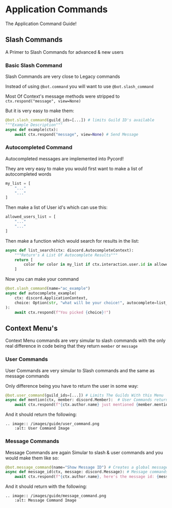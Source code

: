 # Application Commands
The Application Command Guide!

## Slash Commands
A Primer to Slash Commands for advanced & new users

### Basic Slash Command
Slash Commands are very close to Legacy commands

Instead of using `@bot.command` you will want to use `@bot.slash_command`

Most Of Context's message methods were stripped to `ctx.respond("message", view=None)`

But it is very easy to make them:

```py
@bot.slash_command(guild_ids=[...]) # limits Guild ID's available
"""Example Description"""
async def example(ctx):
    await ctx.respond("message", view=None) # Send Message
```

### Autocompleted Command
Autocompleted messages are implemented into Pycord!

They are very easy to make
you would first want to make a list of autocompleted words
```py
my_list = [
    "..."
    "..."
]
```

Then make a list of User id's which can use this:

```py
allowed_users_list = [
    "..."
    "..."
]
```

Then make a function which would search for results in the list:

```py
async def list_search(ctx: discord.AutocompleteContext):
    """Return's A List Of Autocomplete Results"""
    return [
        color for color in my_list if ctx.interaction.user.id in allowed_users_list
    ]
```

Now you can make your command 

```py
@bot.slash_command(name="ac_example")
async def autocomplete_example(
    ctx: discord.ApplicationContext,
    choice: Option(str, "what will be your choice!", autocomplete=list_search),
):
    await ctx.respond(f"You picked {choice}!")
```

## Context Menu's
Context Menu commands are very simular to slash commands with the only real difference in code being that they return `member` or `message`

### User Commands
User Commands are very simular to Slash commands and the same as message commands

Only difference being you have to return the user in some way:

```py
@bot.user_command(guild_ids=[...]) # Limits The Guilds With this Menu  
async def mention(ctx, member: discord.Member):  # User Commands return the member
    await ctx.respond(f"{ctx.author.name} just mentioned {member.mention}!")
```

And it should return the following:
```{eval-rst}
.. image:: /images/guide/user_command.png
    :alt: User Command Image
```

### Message Commands
Message Commands are again Simular to slash & user commands and you would make them like so:

```py
@bot.message_command(name="Show Message ID") # Creates a global message command
async def message_id(ctx, message: discord.Message): # Message commands return the message
    await ctx.respond(f"{ctx.author.name}, here's the message id: {message.id}!")
```

And it should return with the following:
```{eval-rst}
.. image:: /images/guide/message_command.png
    :alt: Message Command Image
```
